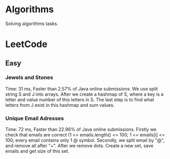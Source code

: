 # Algorithms
Solving algorithms tasks.

# LeetCode
## Easy
### Jewels and Stones
Time: 31 ms,
Faster than 2.57% of Java online submissions.
We use split string S and J into arrays. After we create a hashmap of S, where a key is a letter and value number of this letters in S. 
The last step is to find what letters from J exist in this hashmap and sum values.
### Unique Email Adresses
Time: 72 ms, 
Faster than 22.96% of Java online submissions.
Firstly we check that emails are correct (1 <= emails.length() <= 100; 1 <= emails[i] <= 100; every email contains only 1 @ symbol.
Secondly, we split email by "@", and remove all after "+". After we remove dots.
Create a new set, save emails and get size of this set.
